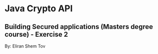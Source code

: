 # Java Crypto API
## Building Secured applications (Masters degree course) - Exercise 2
 
 By: Eliran Shem Tov